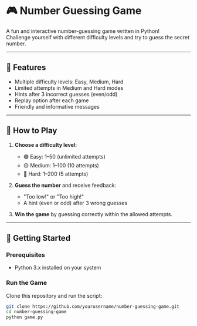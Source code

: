 # 🎮 Number Guessing Game

A fun and interactive number-guessing game written in Python!  
Challenge yourself with different difficulty levels and try to guess the secret number.

---

## 📌 Features

- Multiple difficulty levels: Easy, Medium, Hard
- Limited attempts in Medium and Hard modes
- Hints after 3 incorrect guesses (even/odd)
- Replay option after each game
- Friendly and informative messages

---

## 🧠 How to Play

1. **Choose a difficulty level:**
   - 🟢 Easy: 1–50 (unlimited attempts)
   - 🟡 Medium: 1–100 (10 attempts)
   - 🔴 Hard: 1–200 (5 attempts)

2. **Guess the number** and receive feedback:
   - "Too low!" or "Too high!"
   - A hint (even or odd) after 3 wrong guesses

3. **Win the game** by guessing correctly within the allowed attempts.

---

## 🚀 Getting Started

### Prerequisites
- Python 3.x installed on your system

### Run the Game

Clone this repository and run the script:

```bash
git clone https://github.com/yourusername/number-guessing-game.git
cd number-guessing-game
python game.py
